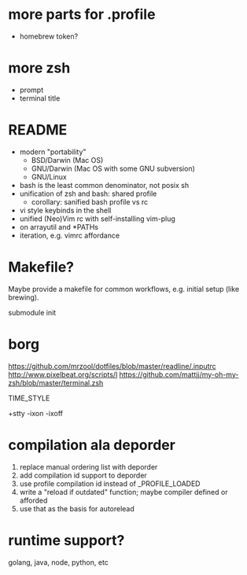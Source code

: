 # more parts for .profile

- homebrew token?

# more zsh

- prompt
- terminal title

# README

- modern "portability"
  - BSD/Darwin (Mac OS)
  - GNU/Darwin (Mac OS with some GNU subversion)
  - GNU/Linux
- bash is the least common denominator, not posix sh
- unification of zsh and bash: shared profile
  - corollary: sanified bash profile vs rc 
- vi style keybinds in the shell
- unified (Neo)Vim rc with self-installing vim-plug
- on arrayutil and *PATHs
- iteration, e.g. vimrc affordance

# Makefile?

Maybe provide a makefile for common workflows, e.g. initial setup (like brewing).

submodule init

# borg

https://github.com/mrzool/dotfiles/blob/master/readline/.inputrc
http://www.pixelbeat.org/scripts/l
https://github.com/mattjj/my-oh-my-zsh/blob/master/terminal.zsh

TIME_STYLE

+stty -ixon -ixoff


# compilation ala deporder

1. replace manual ordering list with deporder
2. add compilation id support to deporder
3. use profile compilation id instead of _PROFILE_LOADED
4. write a "reload if outdated" function; maybe compiler defined or afforded
5. use that as the basis for autorelead

# runtime support?

golang, java, node, python, etc

